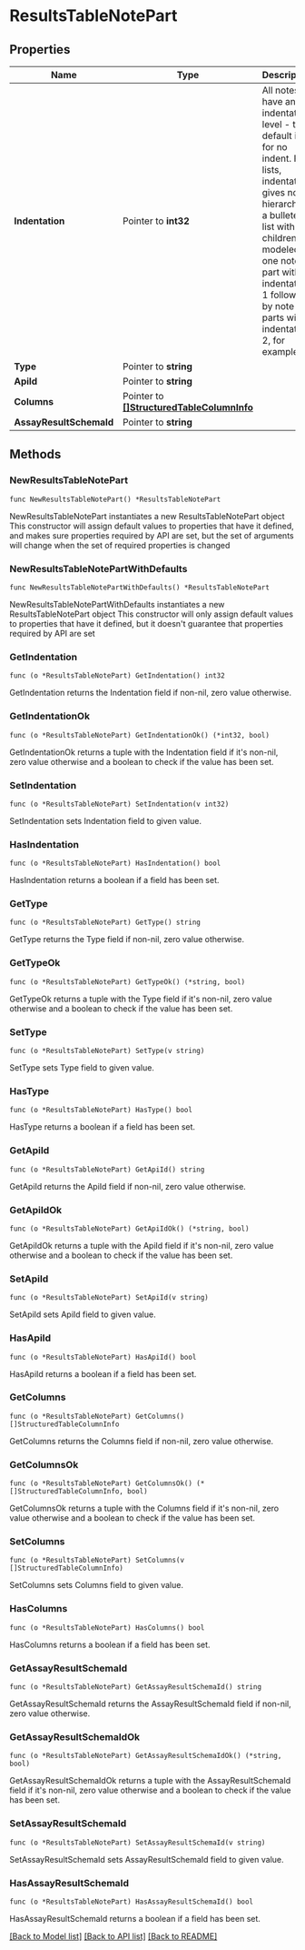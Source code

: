 # ResultsTableNotePart

## Properties

Name | Type | Description | Notes
------------ | ------------- | ------------- | -------------
**Indentation** | Pointer to **int32** | All notes have an indentation level - the default is 0 for no indent. For lists, indentation gives notes hierarchy - a bulleted list with children is modeled as one note part with indentation 1 followed by note parts with indentation 2, for example. | [optional] [default to 0]
**Type** | Pointer to **string** |  | [optional] 
**ApiId** | Pointer to **string** |  | [optional] 
**Columns** | Pointer to [**[]StructuredTableColumnInfo**](StructuredTableColumnInfo.md) |  | [optional] 
**AssayResultSchemaId** | Pointer to **string** |  | [optional] 

## Methods

### NewResultsTableNotePart

`func NewResultsTableNotePart() *ResultsTableNotePart`

NewResultsTableNotePart instantiates a new ResultsTableNotePart object
This constructor will assign default values to properties that have it defined,
and makes sure properties required by API are set, but the set of arguments
will change when the set of required properties is changed

### NewResultsTableNotePartWithDefaults

`func NewResultsTableNotePartWithDefaults() *ResultsTableNotePart`

NewResultsTableNotePartWithDefaults instantiates a new ResultsTableNotePart object
This constructor will only assign default values to properties that have it defined,
but it doesn't guarantee that properties required by API are set

### GetIndentation

`func (o *ResultsTableNotePart) GetIndentation() int32`

GetIndentation returns the Indentation field if non-nil, zero value otherwise.

### GetIndentationOk

`func (o *ResultsTableNotePart) GetIndentationOk() (*int32, bool)`

GetIndentationOk returns a tuple with the Indentation field if it's non-nil, zero value otherwise
and a boolean to check if the value has been set.

### SetIndentation

`func (o *ResultsTableNotePart) SetIndentation(v int32)`

SetIndentation sets Indentation field to given value.

### HasIndentation

`func (o *ResultsTableNotePart) HasIndentation() bool`

HasIndentation returns a boolean if a field has been set.

### GetType

`func (o *ResultsTableNotePart) GetType() string`

GetType returns the Type field if non-nil, zero value otherwise.

### GetTypeOk

`func (o *ResultsTableNotePart) GetTypeOk() (*string, bool)`

GetTypeOk returns a tuple with the Type field if it's non-nil, zero value otherwise
and a boolean to check if the value has been set.

### SetType

`func (o *ResultsTableNotePart) SetType(v string)`

SetType sets Type field to given value.

### HasType

`func (o *ResultsTableNotePart) HasType() bool`

HasType returns a boolean if a field has been set.

### GetApiId

`func (o *ResultsTableNotePart) GetApiId() string`

GetApiId returns the ApiId field if non-nil, zero value otherwise.

### GetApiIdOk

`func (o *ResultsTableNotePart) GetApiIdOk() (*string, bool)`

GetApiIdOk returns a tuple with the ApiId field if it's non-nil, zero value otherwise
and a boolean to check if the value has been set.

### SetApiId

`func (o *ResultsTableNotePart) SetApiId(v string)`

SetApiId sets ApiId field to given value.

### HasApiId

`func (o *ResultsTableNotePart) HasApiId() bool`

HasApiId returns a boolean if a field has been set.

### GetColumns

`func (o *ResultsTableNotePart) GetColumns() []StructuredTableColumnInfo`

GetColumns returns the Columns field if non-nil, zero value otherwise.

### GetColumnsOk

`func (o *ResultsTableNotePart) GetColumnsOk() (*[]StructuredTableColumnInfo, bool)`

GetColumnsOk returns a tuple with the Columns field if it's non-nil, zero value otherwise
and a boolean to check if the value has been set.

### SetColumns

`func (o *ResultsTableNotePart) SetColumns(v []StructuredTableColumnInfo)`

SetColumns sets Columns field to given value.

### HasColumns

`func (o *ResultsTableNotePart) HasColumns() bool`

HasColumns returns a boolean if a field has been set.

### GetAssayResultSchemaId

`func (o *ResultsTableNotePart) GetAssayResultSchemaId() string`

GetAssayResultSchemaId returns the AssayResultSchemaId field if non-nil, zero value otherwise.

### GetAssayResultSchemaIdOk

`func (o *ResultsTableNotePart) GetAssayResultSchemaIdOk() (*string, bool)`

GetAssayResultSchemaIdOk returns a tuple with the AssayResultSchemaId field if it's non-nil, zero value otherwise
and a boolean to check if the value has been set.

### SetAssayResultSchemaId

`func (o *ResultsTableNotePart) SetAssayResultSchemaId(v string)`

SetAssayResultSchemaId sets AssayResultSchemaId field to given value.

### HasAssayResultSchemaId

`func (o *ResultsTableNotePart) HasAssayResultSchemaId() bool`

HasAssayResultSchemaId returns a boolean if a field has been set.


[[Back to Model list]](../README.md#documentation-for-models) [[Back to API list]](../README.md#documentation-for-api-endpoints) [[Back to README]](../README.md)


